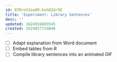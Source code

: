 ```yaml
---
id: 070rnS3sw99-bshQ2dr5E
title: 'Experiment: Library Sentences'
desc: ''
updated: 1624934083545
created: 1624857724848
---
```



- [ ] Adapt explanation from Word document
- [ ] Embed tables from R
- [ ] Compile library sentences into an animated GIF
